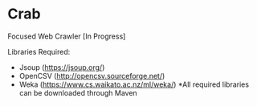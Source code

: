 # Crab
Focused Web Crawler [In Progress]


Libraries Required:
- Jsoup (https://jsoup.org/)
- OpenCSV (http://opencsv.sourceforge.net/)
- Weka (https://www.cs.waikato.ac.nz/ml/weka/)
*All required libraries can be downloaded through Maven 



